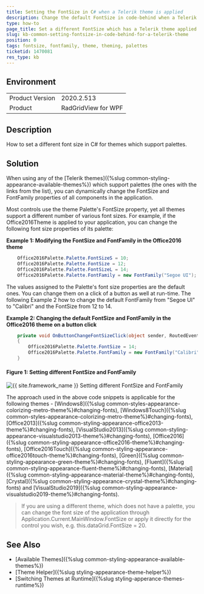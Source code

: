 ```yaml
---
title: Setting the FontSize in C# when a Telerik theme is applied
description: Change the default FontSize in code-behind when a Telerik theme is applied.
type: how-to
page_title: Set a different FontSize which has a Telerik theme applied
slug: kb-common-setting-fontsize-in-code-behind-for-a-telerik-theme
position: 0
tags: fontsize, fontfamily, theme, theming, palettes
ticketid: 1470081
res_type: kb
---
```


## Environment
<table>
	<tbody>
		<tr>
			<td>Product Version</td>
			<td>2020.2.513</td>
		</tr>
		<tr>
			<td>Product</td>
			<td>RadGridView for WPF</td>
		</tr>
	</tbody>
</table>


## Description
How to set a different font size in C# for themes which support palettes.

## Solution
When using any of the [Telerik themes]({%slug common-styling-appearance-available-themes%}) which support palettes (the ones with the links from the list), you can dynamically change the FontSize and FontFamily properties of all components in the application.

Most controls use the theme Palette's FontSize property, yet all themes support a different number of various font sizes. For example, if the Office2016Theme is applied to your application, you can change the following font size properties of its palette:

__Example 1: Modifying the FontSize and FontFamily in the Office2016 theme__
```C#
	Office2016Palette.Palette.FontSizeS = 10; 
	Office2016Palette.Palette.FontSize = 12; 
	Office2016Palette.Palette.FontSizeL = 14;
	Office2016Palette.Palette.FontFamily = new FontFamily("Segoe UI"); 
```

The values assigned to the Palette's font size properties are the default ones. You can change them on a click of a button as well at run-time. The following Example 2 how to change the default FontFamily from "Segoe UI" to "Calibri" and the FontSize from 12 to 14.


__Example 2: Changing the default FontSize and FontFamily in the Office2016 theme on a button click__
```C#
	private void OnButtonChangeFontSizeClick(object sender, RoutedEventArgs e) 
	{ 
		Office2016Palette.Palette.FontSize = 14; 
		Office2016Palette.Palette.FontFamily = new FontFamily("Calibri"); 
	} 
```

#### __Figure 1: Setting different FontSize and FontFamily__
![{{ site.framework_name }} Setting different FontSize and FontFamily](../styling-and-appearance/images/common-styling-appearance-office2016-theme-1.png)	

The approach used in the above code snippets is applicable for the following themes - [Windows8]({%slug common-styles-appearance-colorizing-metro-theme%}#changing-fonts), [Windows8Touch]({%slug common-styles-appearance-colorizing-metro-theme%}#changing-fonts), [Office2013]({%slug common-styling-appearance-office2013-theme%}#changing-fonts), [VisualStudio2013]({%slug common-styling-appearance-visualstudio2013-theme%}#changing-fonts), [Office2016]({%slug common-styling-appearance-office2016-theme%}#changing-fonts), [Office2016Touch]({%slug common-styling-appearance-office2016touch-theme%}#changing-fonts), [Green]({%slug common-styling-appearance-green-theme%}#changing-fonts), [Fluent]({%slug common-styling-appearance-fluent-theme%}#changing-fonts), [Material]({%slug common-styling-appearance-material-theme%}#changing-fonts), [Crystal]({%slug common-styling-appearance-crystal-theme%}#changing-fonts) and [VisualStudio2019]({%slug common-styling-appearance-visualstudio2019-theme%}#changing-fonts).

>If you are using a different theme, which does not have a palette, you can change the font size of the application through Application.Current.MainWindow.FontSize or apply it directly for the control you wish, e.g. this.dataGrid.FontSize = 20.

## See Also  
* [Available Themes]({%slug common-styling-appearance-available-themes%})
* [Theme Helper]({%slug styling-appearance-theme-helper%})
* [Switching Themes at Runtime]({%slug styling-apperance-themes-runtime%})

